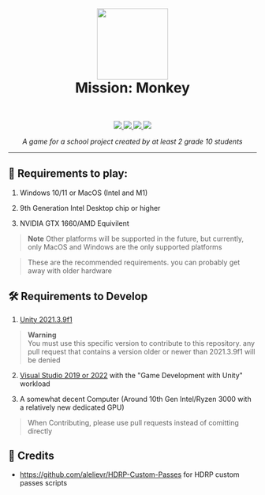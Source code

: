 <h1 align="center">
<sub>
<img src="https://cdn.discordapp.com/attachments/888136140564095007/1091974996965982279/Ek9VjzB.png?raw=true" height=144>
</sub>
<br>
Mission: Monkey
</h1>
<br>
<p align="center">
  <a href="https://learn.microsoft.com/en-us/dotnet/csharp">
    <img src="https://img.shields.io/badge/c%23-%23239120.svg?style=for-the-badge&logo=c-sharp&logoColor=white">
  </a>
  <a href="https://unity.com">
    <img src="https://img.shields.io/badge/unity-%23000000.svg?style=for-the-badge&logo=unity&logoColor=white">
  </a>
  <a href="https://windows.com">
    <img src="https://img.shields.io/badge/Windows-0078D6?style=for-the-badge&logo=windows&logoColor=white">
  </a>
   <a href="https://www.apple.com/macos/ventura/">
     <img src="https://img.shields.io/badge/mac%20os-000000?style=for-the-badge&logo=apple&logoColor=white">
  </a>
</p>
<p align="center"><i>A game for a school project created by at least 2 grade 10 students</i></p>
<hr>

## 🚀 Requirements to play:
1. Windows 10/11 or MacOS (Intel and M1)

2. 9th Generation Intel Desktop chip or higher
3. NVIDIA GTX 1660/AMD Equivilent
> **Note**
> Other platforms will be supported in the future, but currently, only MacOS and Windows are the only supported platforms

> These are the recommended requirements. you can probably get away with older hardware

## 🛠️ Requirements to Develop

1. [Unity 2021.3.9f1](https://unity.com/releases/editor/archive#download-archive-2021)
> **Warning**  
> You must use this specific version to contribute to this repository. any pull request that contains a version older or newer than 2021.3.9f1 will be denied

2. [Visual Studio 2019 or 2022](https://visualstudio.microsoft.com/thank-you-downloading-visual-studio/?sku=Community) with the "Game Development with Unity" workload

3. A somewhat decent Computer (Around 10th Gen Intel/Ryzen 3000 with a relatively new dedicated GPU)


> When Contributing, please use pull requests instead of comitting directly

## 📃 Credits
- https://github.com/alelievr/HDRP-Custom-Passes for HDRP custom passes scripts
